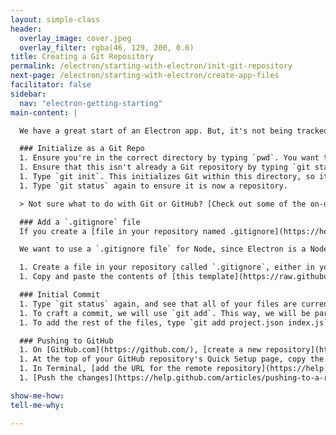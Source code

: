 ```yaml
---
layout: simple-class
header:
  overlay_image: cover.jpeg
  overlay_filter: rgba(46, 129, 200, 0.6)
title: Creating a Git Repository
permalink: /electron/starting-with-electron/init-git-repository
next-page: /electron/starting-with-electron/create-app-files
facilitator: false
sidebar:
  nav: "electron-getting-starting"
main-content: |

  We have a great start of an Electron app. But, it's not being tracked with version control. Now, it's time to track this repository with Git, include a .gitignore file that fits this project, and push this up to a remote on GitHub.

  ### Initialize as a Git Repo
  1. Ensure you're in the correct directory by typing `pwd`. You want to be in the root level directory of the electron-project.
  1. Ensure that this isn't already a Git repository by typing `git status`. You should see a response: `fatal: Not a git repository (or any of the parent directories): .git`.
  1. Type `git init`. This initializes Git within this directory, so it will now be a Git repository.
  1. Type `git status` again to ensure it is now a repository.

  > Not sure what to do with Git or GitHub? [Check out some of the on-demand courses to learn more!](https://services.github.com/on-demand/)

  ### Add a `.gitignore` file
  If you create a [file in your repository named .gitignore](https://help.github.com/articles/ignoring-files/), Git uses it to determine which files and directories to ignore, before you make a commit.

  We want to use a `.gitignore file` for Node, since Electron is a Node based project.

  1. Create a file in your repository called `.gitignore`, either in your text editor, or by typing `touch .gitignore` in your terminal.
  1. Copy and paste the contents of [this template](https://raw.githubusercontent.com/github/gitignore/master/Node.gitignore) into the `.gitignore` file. Save the file.

  ### Initial Commit
  1. Type `git status` again, and see that all of your files are currently untracked in the working tree.
  1. To craft a commit, we will use `git add`. This way, we will be particular about what files are in each commit. We will first commit the `.gitignore` file with `git add .gitignore`, and then `git commit -m "initial commit with gitignore"`.
  1. To add the rest of the files, type `git add project.json index.js`, and `git commit -m "initial electron boilerplate files"`.

  ### Pushing to GitHub
  1. On [GitHub.com](https://github.com/), [create a new repository](https://help.github.com/articles/creating-a-new-repository/). To avoid errors, do not initialize the new repository with `README`, `license`, or `.gitignore` files. You can add these files after your project has been pushed to GitHub.
  1. At the top of your GitHub repository's Quick Setup page, copy the remote repository URL.   
  1. In Terminal, [add the URL for the remote repository](https://help.github.com/articles/adding-a-remote/) where your local repository will be pushed.
  1. [Push the changes](https://help.github.com/articles/pushing-to-a-remote/) in your local repository to GitHub.

show-me-how:
tell-me-why:

---
```

